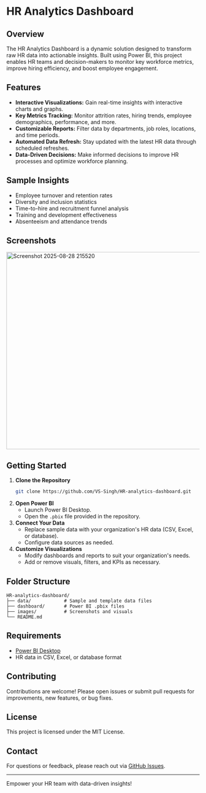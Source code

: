 # HR Analytics Dashboard

## Overview
The HR Analytics Dashboard is a dynamic solution designed to transform raw HR data into actionable insights. Built using Power BI, this project enables HR teams and decision-makers to monitor key workforce metrics, improve hiring efficiency, and boost employee engagement.

## Features
- **Interactive Visualizations:** Gain real-time insights with interactive charts and graphs.
- **Key Metrics Tracking:** Monitor attrition rates, hiring trends, employee demographics, performance, and more.
- **Customizable Reports:** Filter data by departments, job roles, locations, and time periods.
- **Automated Data Refresh:** Stay updated with the latest HR data through scheduled refreshes.
- **Data-Driven Decisions:** Make informed decisions to improve HR processes and optimize workforce planning.

## Sample Insights
- Employee turnover and retention rates
- Diversity and inclusion statistics
- Time-to-hire and recruitment funnel analysis
- Training and development effectiveness
- Absenteeism and attendance trends

## Screenshots
<img width="906" height="514" alt="Screenshot 2025-08-28 215520" src="https://github.com/user-attachments/assets/97cf1886-6f37-4cb8-8643-2bd7b2ec1e5f" />




## Getting Started

1. **Clone the Repository**
   ```sh
   git clone https://github.com/VS-Singh/HR-analytics-dashboard.git
   ```
2. **Open Power BI**
   - Launch Power BI Desktop.
   - Open the `.pbix` file provided in the repository.
3. **Connect Your Data**
   - Replace sample data with your organization's HR data (CSV, Excel, or database).
   - Configure data sources as needed.
4. **Customize Visualizations**
   - Modify dashboards and reports to suit your organization's needs.
   - Add or remove visuals, filters, and KPIs as necessary.

## Folder Structure
```
HR-analytics-dashboard/
├── data/            # Sample and template data files
├── dashboard/       # Power BI .pbix files
├── images/          # Screenshots and visuals
└── README.md
```

## Requirements
- [Power BI Desktop](https://powerbi.microsoft.com/desktop/)
- HR data in CSV, Excel, or database format

## Contributing
Contributions are welcome! Please open issues or submit pull requests for improvements, new features, or bug fixes.

## License
This project is licensed under the MIT License.

## Contact
For questions or feedback, please reach out via [GitHub Issues](https://github.com/VS-Singh/HR-analytics-dashboard/issues).

---
Empower your HR team with data-driven insights!
